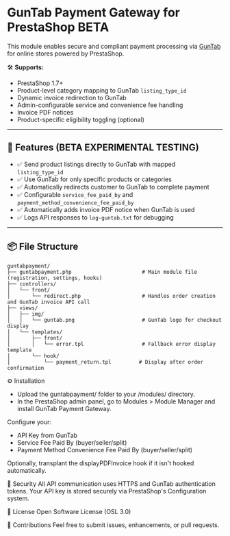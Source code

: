 # GunTab Payment Gateway for PrestaShop BETA

This module enables secure and compliant payment processing via [GunTab](https://www.guntab.com) for online stores powered by PrestaShop.

🛠️ **Supports:**
- PrestaShop 1.7+
- Product-level category mapping to GunTab `listing_type_id`
- Dynamic invoice redirection to GunTab
- Admin-configurable service and convenience fee handling
- Invoice PDF notices
- Product-specific eligibility toggling (optional)

---

## 🚀 Features (BETA EXPERIMENTAL TESTING)

- ✅ Send product listings directly to GunTab with mapped `listing_type_id`
- ✅ Use GunTab for only specific products or categories
- ✅ Automatically redirects customer to GunTab to complete payment
- ✅ Configurable `service_fee_paid_by` and `payment_method_convenience_fee_paid_by`
- ✅ Automatically adds invoice PDF notice when GunTab is used
- ✅ Logs API responses to `log-guntab.txt` for debugging

---

## 📦 File Structure

```text
guntabpayment/
├── guntabpayment.php                       # Main module file (registration, settings, hooks)
├── controllers/
│   └── front/
│       └── redirect.php                    # Handles order creation and GunTab invoice API call
├── views/
│   ├── img/
│   │   └── guntab.png                      # GunTab logo for checkout display
│   └── templates/
│       ├── front/
│       │   └── error.tpl                   # Fallback error display template
│       └── hook/
│           └── payment_return.tpl         # Display after order confirmation
```
⚙️ Installation
- Upload the guntabpayment/ folder to your /modules/ directory.
- In the PrestaShop admin panel, go to Modules > Module Manager and install GunTab Payment Gateway.

Configure your:
- API Key from GunTab
- Service Fee Paid By (buyer/seller/split)
- Payment Method Convenience Fee Paid By (buyer/seller/split)

Optionally, transplant the displayPDFInvoice hook if it isn't hooked automatically.

🔐 Security
All API communication uses HTTPS and GunTab authentication tokens. Your API key is stored securely via PrestaShop's Configuration system.

📄 License
Open Software License (OSL 3.0)

🤝 Contributions
Feel free to submit issues, enhancements, or pull requests.

